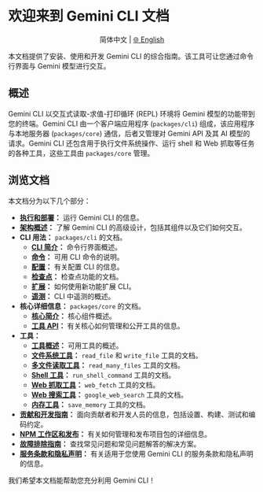 # 欢迎来到 Gemini CLI 文档

<p align="center">
  简体中文 | <a href="../../../docs/index.md">🌐 English</a>
</p>

本文档提供了安装、使用和开发 Gemini CLI 的综合指南。该工具可让您通过命令行界面与 Gemini 模型进行交互。

## 概述

Gemini CLI 以交互式读取-求值-打印循环 (REPL) 环境将 Gemini 模型的功能带到您的终端。Gemini CLI 由一个客户端应用程序 (`packages/cli`) 组成，该应用程序与本地服务器 (`packages/core`) 通信，后者又管理对 Gemini API 及其 AI 模型的请求。Gemini CLI 还包含用于执行文件系统操作、运行 shell 和 Web 抓取等任务的各种工具，这些工具由 `packages/core` 管理。

## 浏览文档

本文档分为以下几个部分：

- **[执行和部署](./deployment.md)：** 运行 Gemini CLI 的信息。
- **[架构概述](./architecture.md)：** 了解 Gemini CLI 的高级设计，包括其组件以及它们如何交互。
- **CLI 用法：** `packages/cli` 的文档。
  - **[CLI 简介](./cli/index.md)：** 命令行界面概述。
  - **[命令](./cli/commands.md)：** 可用 CLI 命令的说明。
  - **[配置](./cli/configuration.md)：** 有关配置 CLI 的信息。
  - **[检查点](./checkpointing.md)：** 检查点功能的文档。
  - **[扩展](./extension.md)：** 如何使用新功能扩展 CLI。
  - **[遥测](./telemetry.md)：** CLI 中遥测的概述。
- **核心详细信息：** `packages/core` 的文档。
  - **[核心简介](./core/index.md)：** 核心组件概述。
  - **[工具 API](./core/tools-api.md)：** 有关核心如何管理和公开工具的信息。
- **工具：**
  - **[工具概述](./tools/index.md)：** 可用工具的概述。
  - **[文件系统工具](./tools/file-system.md)：** `read_file` 和 `write_file` 工具的文档。
  - **[多文件读取工具](./tools/multi-file.md)：** `read_many_files` 工具的文档。
  - **[Shell 工具](./tools/shell.md)：** `run_shell_command` 工具的文档。
  - **[Web 抓取工具](./tools/web-fetch.md)：** `web_fetch` 工具的文档。
  - **[Web 搜索工具](./tools/web-search.md)：** `google_web_search` 工具的文档。
  - **[内存工具](./tools/memory.md)：** `save_memory` 工具的文档。
- **[贡献和开发指南](../../CONTRIBUTING.md)：** 面向贡献者和开发人员的信息，包括设置、构建、测试和编码约定。
- **[NPM 工作区和发布](./npm.md)：** 有关如何管理和发布项目包的详细信息。
- **[故障排除指南](./troubleshooting.md)：** 查找常见问题和常见问题解答的解决方案。
- **[服务条款和隐私声明](./tos-privacy.md)：** 有关适用于您使用 Gemini CLI 的服务条款和隐私声明的信息。

我们希望本文档能帮助您充分利用 Gemini CLI！